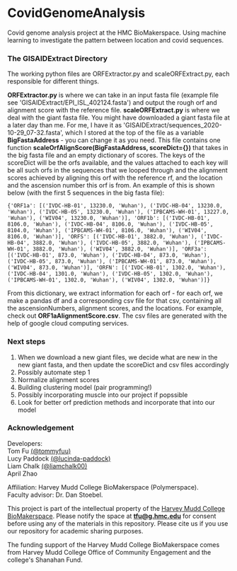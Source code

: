 # CovidGenomeAnalysis

Covid genome analysis project at the HMC BioMakerspace. Using machine learning to investigate the pattern between location and covid sequences.

### The GISAIDExtract Directory

The working python files are ORFExtractor.py and scaleORFExtract.py, each responsible for different things.

**ORFExtractor.py** is where we can take in an input fasta file (example file see 'GISAIDExtract/EPI_ISL_402124.fasta') and output the rough orf and alignment score with the reference file.
**scaleORFExtract.py** is where we deal with the giant fasta file. You might have downloaded a giant fasta file at a later day than me. For me, I have it as 'GISAIDExtract/sequences_2020-10-29_07-32.fasta', which I stored at the top of the file as a variable **BigFastaAddress** - you can change it as you need. This file contains one function **scaleOrfAlignScore(BigFastaAddress, scoreDict={})** that takes in the big fasta file and an empty dictionary of scores. The keys of the scoreDict will be the orfs available, and the values attached to each key will be all such orfs in the sequences that we looped through and the alignment scores achieved by aligning this orf with the reference rf, and the location and the ascension number this orf is from. An example of this is shown below (with the first 5 sequences in the big fasta file):

```
{'ORF1a': [('IVDC-HB-01', 13230.0, 'Wuhan'), ('IVDC-HB-04', 13230.0, 'Wuhan'), ('IVDC-HB-05', 13230.0, 'Wuhan'), ('IPBCAMS-WH-01', 13227.0, 'Wuhan'), ('WIV04', 13230.0, 'Wuhan')], 'ORF1b': [('IVDC-HB-01', 8106.0, 'Wuhan'), ('IVDC-HB-04', 8106.0, 'Wuhan'), ('IVDC-HB-05', 8104.0, 'Wuhan'), ('IPBCAMS-WH-01', 8106.0, 'Wuhan'), ('WIV04', 8106.0, 'Wuhan')], 'ORFS': [('IVDC-HB-01', 3882.0, 'Wuhan'), ('IVDC-HB-04', 3882.0, 'Wuhan'), ('IVDC-HB-05', 3882.0, 'Wuhan'), ('IPBCAMS-WH-01', 3882.0, 'Wuhan'), ('WIV04', 3882.0, 'Wuhan')], 'ORF3a': [('IVDC-HB-01', 873.0, 'Wuhan'), ('IVDC-HB-04', 873.0, 'Wuhan'), ('IVDC-HB-05', 873.0, 'Wuhan'), ('IPBCAMS-WH-01', 873.0, 'Wuhan'), ('WIV04', 873.0, 'Wuhan')], 'ORFN': [('IVDC-HB-01', 1302.0, 'Wuhan'), ('IVDC-HB-04', 1301.0, 'Wuhan'), ('IVDC-HB-05', 1302.0, 'Wuhan'), ('IPBCAMS-WH-01', 1302.0, 'Wuhan'), ('WIV04', 1302.0, 'Wuhan')]}
```

From this dictionary, we extract information for each orf - for each orf, we make a pandas df and a corresponding csv file for that csv, containing all the ascensionNumbers, alignment scores, and the locations. For example, check out **ORF1aAlignmentScore.csv**. The csv files are generated with the help of google cloud computing services.

### Next steps

1. When we download a new giant files, we decide what are new in the new giant fasta, and then update the scoreDict and csv files accordingly
2. Possibly automate step 1
3. Normalize alignment scores
4. Building clustering model (pair programming!)
5. Possibly incorporating muscle into our project if popssible
6. Look for better orf prediction methods and incorporate that into our model

### Acknowledgement

Developers:\
Tom Fu [(@tommyfuu)](https://github.com/tommyfuu)\
Lucy Paddock [(@lucinda-paddock)](https://github.com/lucinda-paddock)\
Liam Chalk [(@liamchalk00)](https://github.com/liamchalk00)\
April Zhao

Affiliation: Harvey Mudd College BioMakerspace (Polymerspace). \
Faculty advisor: Dr. Dan Stoebel.

This project is part of the intellectual property of the [Harvey Mudd College BioMakerspace](https://biomakerspace.com/). Please notify the space at **tfu@g.hmc.edu** for consent before using any of the materials in this repository. Please cite us if you use our repository for academic sharing purposes.

The funding support of the Harvey Mudd College BioMakerspace comes from Harvey Mudd College Office of Community Engagement and the college's Shanahan Fund.
